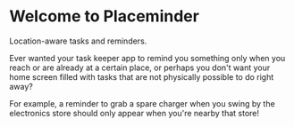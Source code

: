 # Welcome to Placeminder

Location-aware tasks and reminders.

Ever wanted your task keeper app to remind you something only when you reach or are
already at a certain place, or perhaps you don't want your home screen filled with tasks that are not physically
possible to do right away?

For example, a reminder to grab a spare charger when you swing by the electronics store should only appear when you're
nearby that store!